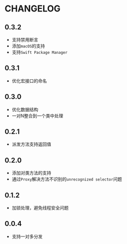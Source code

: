 # CHANGELOG

## 0.3.2

- 支持禁用断言
- 添加`macOS`的支持
- 支持`Swift Package Manager`


## 0.3.1

- 优化宏接口的命名


## 0.3.0

- 优化数据结构
- 一对N整合到一个类中处理


## 0.2.1

- 派发方法支持返回值


## 0.2.0

- 添加对类方法的支持
- 通过`Proxy`解决方法不识别的`unrecognized selector`问题


## 0.1.2

- 加锁处理，避免线程安全问题


## 0.0.4

- 支持一对多分发